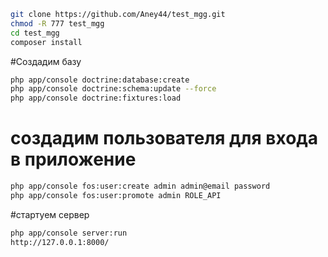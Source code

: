 ```bash
git clone https://github.com/Aney44/test_mgg.git
chmod -R 777 test_mgg
cd test_mgg
composer install
```

#Создадим базу
```bash
php app/console doctrine:database:create
php app/console doctrine:schema:update --force
php app/console doctrine:fixtures:load
```
# создадим пользователя для входа в приложение
```bash
php app/console fos:user:create admin admin@email password
php app/console fos:user:promote admin ROLE_API
```

#стартуем сервер
```bash
php app/console server:run
http://127.0.0.1:8000/
```